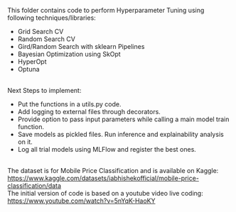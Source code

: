 This folder contains code to perform Hyperparameter Tuning using following techniques/libraries:
<ul>
  <li>Grid Search CV</li>
  <li>Random Search CV</li>
  <li>Gird/Random Search with sklearn Pipelines</li>
  <li>Bayesian Optimization using SkOpt</li>
  <li>HyperOpt</li>
  <li>Optuna</li>
</ul>

<br>Next Steps to implement:
<ul>
  <li>Put the functions in a utils.py code.</li>
  <li>Add logging to external files through decorators.</li>
  <li>Provide option to pass input parameters while calling a main model train function.</li>
  <li>Save models as pickled files. Run inference and explainability analysis on it.</li>
  <li>Log all trial models using MLFlow and register the best ones.</li>
</ul>

<br>The dataset is for Mobile Price Classification and is available on Kaggle: https://www.kaggle.com/datasets/iabhishekofficial/mobile-price-classification/data
<br>The initial version of code is based on a youtube video live coding: https://www.youtube.com/watch?v=5nYqK-HaoKY
